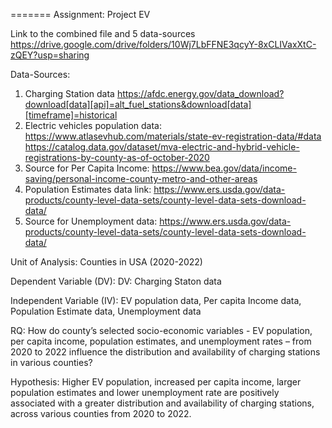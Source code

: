 
=======
Assignment: Project EV

Link to the combined file and 5 data-sources https://drive.google.com/drive/folders/10Wj7LbFFNE3qcyY-8xCLIVaxXtC-zQEY?usp=sharing

Data-Sources: 
1. Charging Station data https://afdc.energy.gov/data_download?download[data][api]=alt_fuel_stations&download[data][timeframe]=historical
2. Electric vehicles population data: https://www.atlasevhub.com/materials/state-ev-registration-data/#data
   https://catalog.data.gov/dataset/mva-electric-and-hybrid-vehicle-registrations-by-county-as-of-october-2020
4. Source for Per Capita Income:
https://www.bea.gov/data/income-saving/personal-income-county-metro-and-other-areas
5. Population Estimates data link: 
https://www.ers.usda.gov/data-products/county-level-data-sets/county-level-data-sets-download-data/
6. Source for Unemployment data: 
https://www.ers.usda.gov/data-products/county-level-data-sets/county-level-data-sets-download-data/

Unit of Analysis: Counties in USA (2020-2022) 

Dependent Variable (DV): DV: Charging Staton data

Independent Variable (IV): EV population data, Per capita Income data, Population Estimate data, Unemployment data

RQ: How do county’s selected socio-economic variables - EV population, per capita income, population estimates, and unemployment rates – from 2020 to 2022 influence the distribution and availability of charging stations in various counties?

Hypothesis: Higher EV population, increased per capita income, larger population estimates and lower unemployment rate are positively associated with a greater distribution and availability of charging stations, across various counties from 2020 to 2022.


